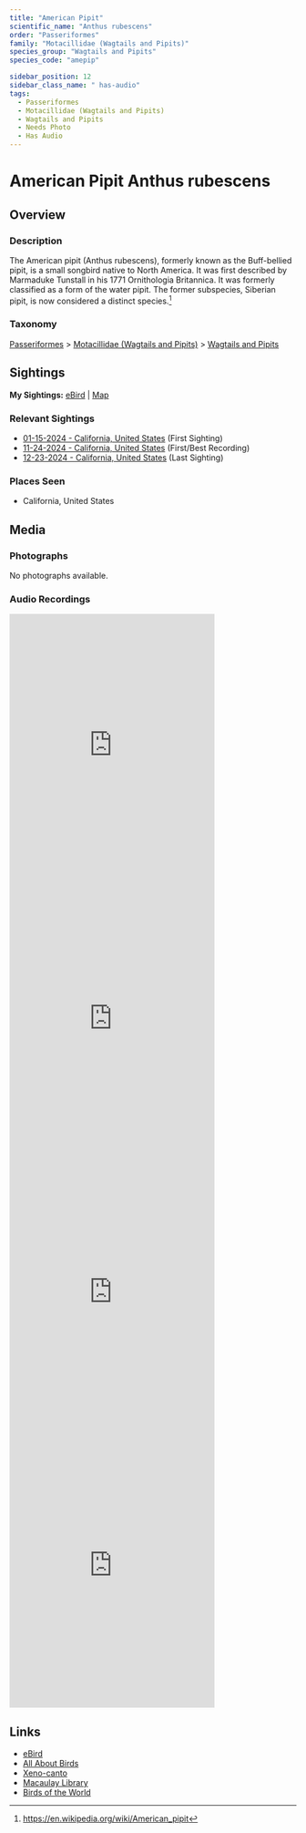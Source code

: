 ```yaml
---
title: "American Pipit"
scientific_name: "Anthus rubescens"
order: "Passeriformes"
family: "Motacillidae (Wagtails and Pipits)"
species_group: "Wagtails and Pipits"
species_code: "amepip"

sidebar_position: 12
sidebar_class_name: " has-audio"
tags: 
  - Passeriformes
  - Motacillidae (Wagtails and Pipits)
  - Wagtails and Pipits
  - Needs Photo
  - Has Audio
---
```


# American Pipit <span className='sci_name'>Anthus rubescens</span>

## Overview

### Description
The American pipit (Anthus rubescens), formerly known as the Buff-bellied pipit, is a small songbird native to North America. It was first described by Marmaduke Tunstall in his 1771 Ornithologia Britannica. It was formerly classified as a form of the water pipit. The former subspecies, Siberian pipit, is now considered a distinct species.[^1]

[^1]: https://en.wikipedia.org/wiki/American_pipit

### Taxonomy
[Passeriformes](/tags/passeriformes) > [Motacillidae (Wagtails and Pipits)](/tags/motacillidae-wagtails-and-pipits) > [Wagtails and Pipits](/tags/wagtails-and-pipits)


## Sightings

**My Sightings:** [eBird](https://ebird.org/lifelist?r=world&time=life&spp=amepip) | [Map](/map?species_code=amepip)

### Relevant Sightings

* [01-15-2024 - California, United States](https://ebird.org/checklist/S159001730) (First Sighting)
* [11-24-2024 - California, United States](https://ebird.org/checklist/S203486069) (First/Best Recording)
* [12-23-2024 - California, United States](https://ebird.org/checklist/S206318000) (Last Sighting)

### Places Seen

* California, United States



## Media
### Photographs
No photographs available.

### Audio Recordings
<iframe src="https://macaulaylibrary.org/asset/626684923/embed" width="360" height="480" frameborder="0" allowfullscreen></iframe>
<iframe src="https://macaulaylibrary.org/asset/626684924/embed" width="360" height="480" frameborder="0" allowfullscreen></iframe>
<iframe src="https://macaulaylibrary.org/asset/626684926/embed" width="360" height="480" frameborder="0" allowfullscreen></iframe>
<iframe src="https://macaulaylibrary.org/asset/627926535/embed" width="360" height="480" frameborder="0" allowfullscreen></iframe>

## Links
* [eBird](https://ebird.org/species/amepip) 
* [All About Birds](https://www.allaboutbirds.org/guide/amepip) 
* [Xeno-canto](https://www.xeno-canto.org/species/anthus-rubescens) 
* [Macaulay Library](https://search.macaulaylibrary.org/catalog?taxonCode=amepip&sort=rating_rank_desc)
* [Birds of the World](https://birdsoftheworld.org/bow/species/amepip)
